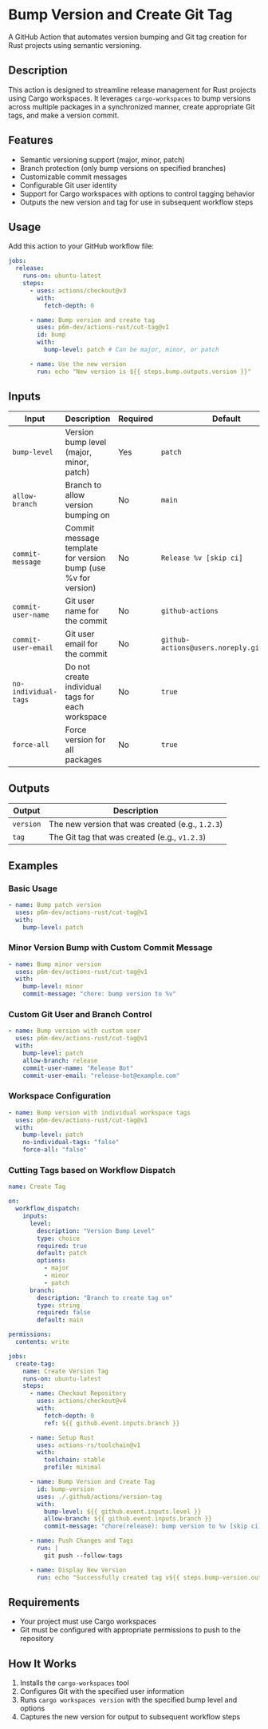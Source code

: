 # Bump Version and Create Git Tag

A GitHub Action that automates version bumping and Git tag creation for Rust
projects using semantic versioning.

## Description

This action is designed to streamline release management for Rust projects using
Cargo workspaces. It leverages `cargo-workspaces` to bump versions across
multiple packages in a synchronized manner, create appropriate Git tags, and
make a version commit.

## Features

- Semantic versioning support (major, minor, patch)
- Branch protection (only bump versions on specified branches)
- Customizable commit messages
- Configurable Git user identity
- Support for Cargo workspaces with options to control tagging behavior
- Outputs the new version and tag for use in subsequent workflow steps

## Usage

Add this action to your GitHub workflow file:

```yaml
jobs:
  release:
    runs-on: ubuntu-latest
    steps:
      - uses: actions/checkout@v3
        with:
          fetch-depth: 0

      - name: Bump version and create tag
        uses: p6m-dev/actions-rust/cut-tag@v1
        id: bump
        with:
          bump-level: patch # Can be major, minor, or patch

      - name: Use the new version
        run: echo "New version is ${{ steps.bump.outputs.version }}"
```

## Inputs

| Input                | Description                                                   | Required | Default                                   |
| -------------------- | ------------------------------------------------------------- | -------- | ----------------------------------------- |
| `bump-level`         | Version bump level (major, minor, patch)                      | Yes      | `patch`                                   |
| `allow-branch`       | Branch to allow version bumping on                            | No       | `main`                                    |
| `commit-message`     | Commit message template for version bump (use %v for version) | No       | `Release %v [skip ci]`                    |
| `commit-user-name`   | Git user name for the commit                                  | No       | `github-actions`                          |
| `commit-user-email`  | Git user email for the commit                                 | No       | `github-actions@users.noreply.github.com` |
| `no-individual-tags` | Do not create individual tags for each workspace              | No       | `true`                                    |
| `force-all`          | Force version for all packages                                | No       | `true`                                    |

## Outputs

| Output    | Description                                      |
| --------- | ------------------------------------------------ |
| `version` | The new version that was created (e.g., `1.2.3`) |
| `tag`     | The Git tag that was created (e.g., `v1.2.3`)    |

## Examples

### Basic Usage

```yaml
- name: Bump patch version
  uses: p6m-dev/actions-rust/cut-tag@v1
  with:
    bump-level: patch
```

### Minor Version Bump with Custom Commit Message

```yaml
- name: Bump minor version
  uses: p6m-dev/actions-rust/cut-tag@v1
  with:
    bump-level: minor
    commit-message: "chore: bump version to %v"
```

### Custom Git User and Branch Control

```yaml
- name: Bump version with custom user
  uses: p6m-dev/actions-rust/cut-tag@v1
  with:
    bump-level: patch
    allow-branch: release
    commit-user-name: "Release Bot"
    commit-user-email: "release-bot@example.com"
```

### Workspace Configuration

```yaml
- name: Bump version with individual workspace tags
  uses: p6m-dev/actions-rust/cut-tag@v1
  with:
    bump-level: patch
    no-individual-tags: "false"
    force-all: "false"
```

### Cutting Tags based on Workflow Dispatch

```yaml
name: Create Tag

on:
  workflow_dispatch:
    inputs:
      level:
        description: "Version Bump Level"
        type: choice
        required: true
        default: patch
        options:
          - major
          - minor
          - patch
      branch:
        description: "Branch to create tag on"
        type: string
        required: false
        default: main

permissions:
  contents: write

jobs:
  create-tag:
    name: Create Version Tag
    runs-on: ubuntu-latest
    steps:
      - name: Checkout Repository
        uses: actions/checkout@v4
        with:
          fetch-depth: 0
          ref: ${{ github.event.inputs.branch }}

      - name: Setup Rust
        uses: actions-rs/toolchain@v1
        with:
          toolchain: stable
          profile: minimal

      - name: Bump Version and Create Tag
        id: bump-version
        uses: ./.github/actions/version-tag
        with:
          bump-level: ${{ github.event.inputs.level }}
          allow-branch: ${{ github.event.inputs.branch }}
          commit-message: "chore(release): bump version to %v [skip ci]"

      - name: Push Changes and Tags
        run: |
          git push --follow-tags

      - name: Display New Version
        run: echo "Successfully created tag v${{ steps.bump-version.outputs.version }}"
```

## Requirements

- Your project must use Cargo workspaces
- Git must be configured with appropriate permissions to push to the repository

## How It Works

1. Installs the `cargo-workspaces` tool
2. Configures Git with the specified user information
3. Runs `cargo workspaces version` with the specified bump level and options
4. Captures the new version for output to subsequent workflow steps
